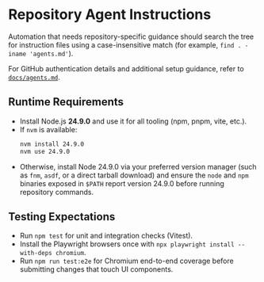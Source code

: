 # Repository Agent Instructions

Automation that needs repository-specific guidance should search the tree for instruction files
using a case-insensitive match (for example, `find . -iname 'agents.md'`).

For GitHub authentication details and additional setup guidance, refer to
[`docs/agents.md`](docs/agents.md).

## Runtime Requirements

- Install Node.js **24.9.0** and use it for all tooling (npm, pnpm, vite, etc.).
- If `nvm` is available:
  ```bash
  nvm install 24.9.0
  nvm use 24.9.0
  ```
- Otherwise, install Node 24.9.0 via your preferred version manager (such as `fnm`, `asdf`, or a
  direct tarball download) and ensure the `node` and `npm` binaries exposed in `$PATH` report
  version 24.9.0 before running repository commands.

## Testing Expectations

- Run `npm test` for unit and integration checks (Vitest).
- Install the Playwright browsers once with `npx playwright install --with-deps chromium`.
- Run `npm run test:e2e` for Chromium end-to-end coverage before submitting changes that touch UI components.
